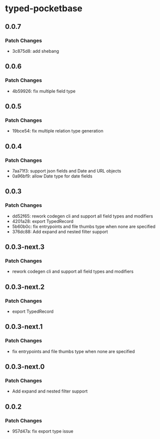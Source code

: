 # typed-pocketbase

## 0.0.7

### Patch Changes

-   3c875d8: add shebang

## 0.0.6

### Patch Changes

-   4b59926: fix multiple field type

## 0.0.5

### Patch Changes

-   19bce54: fix multiple relation type generation

## 0.0.4

### Patch Changes

-   7aa71f3: support json fields and Date and URL objects
-   0a96bf9: allow Date type for date fields

## 0.0.3

### Patch Changes

-   dd52f65: rework codegen cli and support all field types and modifiers
-   4201a28: export TypedRecord
-   5b60b0c: fix entrypoints and file thumbs type when none are specified
-   376dc88: Add expand and nested filter support

## 0.0.3-next.3

### Patch Changes

-   rework codegen cli and support all field types and modifiers

## 0.0.3-next.2

### Patch Changes

-   export TypedRecord

## 0.0.3-next.1

### Patch Changes

-   fix entrypoints and file thumbs type when none are specified

## 0.0.3-next.0

### Patch Changes

-   Add expand and nested filter support

## 0.0.2

### Patch Changes

-   957d47a: fix export type issue
